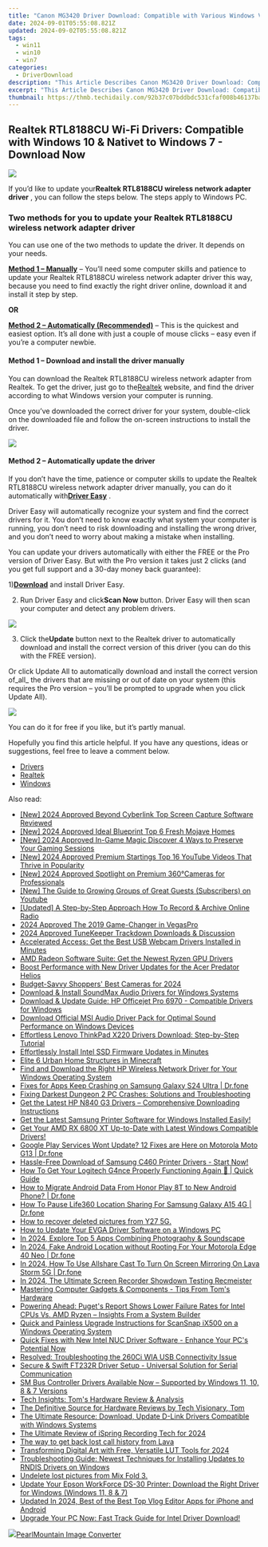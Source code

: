 ```yaml
---
title: "Canon MG3420 Driver Download: Compatible with Various Windows Versions Including Windows 10, 8 & 7"
date: 2024-09-01T05:55:08.821Z
updated: 2024-09-02T05:55:08.821Z
tags:
  - win11
  - win10
  - win7
categories:
  - DriverDownload
description: "This Article Describes Canon MG3420 Driver Download: Compatible with Various Windows Versions Including Windows 10, 8 & 7"
excerpt: "This Article Describes Canon MG3420 Driver Download: Compatible with Various Windows Versions Including Windows 10, 8 & 7"
thumbnail: https://thmb.techidaily.com/92b37c07bddbdc531cfaf008b46137ba5e744b7d98ae5b26056ce84b934a6ade.jpg
---
```


## Realtek RTL8188CU Wi-Fi Drivers: Compatible with Windows 10 & Nativet to Windows 7 - Download Now

![](https://images.drivereasy.com/wp-content/uploads/2019/05/image-601.png)

 If you’d like to update your**Realtek RTL8188CU wireless network adapter driver** , you can follow the steps below. The steps apply to Windows PC.  

### Two methods for you to update your Realtek RTL8188CU wireless network adapter driver  

 You can use one of the two methods to update the driver. It depends on your needs.  

[**Method 1 – Manually**](https://tools.techidaily.com/drivereasy/download/) – You’ll need some computer skills and patience to update your Realtek RTL8188CU wireless network adapter driver this way, because you need to find exactly the right driver online, download it and install it step by step.

**OR**

[**Method 2 – Automatically (Recommended)**](https://www.drivereasy.com/knowledge/download-realtek-rtl8188cu-wireless-network-adapter-driver-for-windows-10-7/#method2)  – This is the quickest and easiest option. It’s all done with just a couple of mouse clicks – easy even if you’re a computer newbie.

#### Method 1 – Download and install the driver manually

 You can download the Realtek RTL8188CU wireless network adapter from Realtek. To get the driver, just go to the[Realtek](http://www.realtek.com/downloads/) website, and find the driver according to what Windows version your computer is running.

 Once you’ve downloaded the correct driver for your system, double-click on the downloaded file and follow the on-screen instructions to install the driver.

![](https://images.drivereasy.com/wp-content/uploads/2019/05/image-598.png)

#### Method 2 – Automatically update the driver

 If you don’t have the time, patience or computer skills to update the Realtek RTL8188CU wireless network adapter driver manually, you can do it automatically with[**Driver Easy**](https://tools.techidaily.com/drivereasy/download/) .

 Driver Easy will automatically recognize your system and find the correct drivers for it. You don’t need to know exactly what system your computer is running, you don’t need to risk downloading and installing the wrong driver, and you don’t need to worry about making a mistake when installing.

 You can update your drivers automatically with either the FREE or the Pro version of Driver Easy. But with the Pro version it takes just 2 clicks (and you get full support and a 30-day money back guarantee):

 1)[**Download**](https://tools.techidaily.com/drivereasy/download/) and install Driver Easy.

 2) Run Driver Easy and click**Scan Now** button. Driver Easy will then scan your computer and detect any problem drivers.

![](https://images.drivereasy.com/wp-content/uploads/2019/05/image-599.png)

 3) Click the**Update** button next to the Realtek driver to automatically download and install the correct version of this driver (you can do this with the FREE version).

 Or click Update All to automatically download and install the correct version of_all_ the drivers that are missing or out of date on your system (this requires the Pro version – you’ll be prompted to upgrade when you click Update All).

![](https://images.drivereasy.com/wp-content/uploads/2019/05/image-611.png)

 You can do it for free if you like, but it’s partly manual.

 Hopefully you find this article helpful. If you have any questions, ideas or suggestions, feel free to leave a comment below.

* [Drivers](https://tools.techidaily.com/drivereasy/download/)
* [Realtek](https://tools.techidaily.com/drivereasy/download/)
* [Windows](https://tools.techidaily.com/drivereasy/download/)

<ins class="adsbygoogle"
     style="display:block"
     data-ad-format="autorelaxed"
     data-ad-client="ca-pub-7571918770474297"
     data-ad-slot="1223367746"></ins>



<ins class="adsbygoogle"
     style="display:block"
     data-ad-client="ca-pub-7571918770474297"
     data-ad-slot="8358498916"
     data-ad-format="auto"
     data-full-width-responsive="true"></ins>

<span class="atpl-alsoreadstyle">Also read:</span>
<div><ul>
<li><a href="https://screen-activity-recording.techidaily.com/new-2024-approved-beyond-cyberlink-top-screen-capture-software-reviewed/"><u>[New] 2024 Approved  Beyond Cyberlink  Top Screen Capture Software Reviewed</u></a></li>
<li><a href="https://video-screen-grab.techidaily.com/new-2024-approved-ideal-blueprint-top-6-fresh-mojave-homes/"><u>[New] 2024 Approved  Ideal Blueprint  Top 6 Fresh Mojave Homes</u></a></li>
<li><a href="https://screen-recording.techidaily.com/new-2024-approved-in-game-magic-discover-4-ways-to-preserve-your-gaming-sessions/"><u>[New] 2024 Approved  In-Game Magic  Discover 4 Ways to Preserve Your Gaming Sessions</u></a></li>
<li><a href="https://youtube-web.techidaily.com/024-approved-premium-startings-top-16-youtube-videos-that-thrive-in-popularity/"><u>[New] 2024 Approved  Premium Startings  Top 16 YouTube Videos That Thrive in Popularity</u></a></li>
<li><a href="https://fox-links.techidaily.com/new-2024-approved-spotlight-on-premium-360cameras-for-professionals/"><u>[New] 2024 Approved  Spotlight on Premium 360°Cameras for Professionals</u></a></li>
<li><a href="https://some-skills.techidaily.com/new-the-guide-to-growing-groups-of-great-guests-subscribers-on-youtube/"><u>[New] The Guide to Growing Groups of Great Guests (Subscribers) on Youtube</u></a></li>
<li><a href="https://extra-lessons.techidaily.com/updated-a-step-by-step-approach-how-to-record-and-archive-online-radio/"><u>[Updated] A Step-by-Step Approach  How To Record & Archive Online Radio</u></a></li>
<li><a href="https://some-approaches.techidaily.com/2024-approved-the-2019-game-changer-in-vegaspro/"><u>2024 Approved  The 2019 Game-Changer in VegasPro</u></a></li>
<li><a href="https://screen-video-capture.techidaily.com/2024-approved-tunekeeper-trackdown-downloads-and-discussion/"><u>2024 Approved  TuneKeeper Trackdown  Downloads & Discussion</u></a></li>
<li><a href="https://hardware-updates.techidaily.com/accelerated-access-get-the-best-usb-webcam-drivers-installed-in-minutes/"><u>Accelerated Access: Get the Best USB Webcam Drivers Installed in Minutes</u></a></li>
<li><a href="https://win-dash.techidaily.com/amd-radeon-software-suite-get-the-newest-ryzen-gpu-drivers/"><u>AMD Radeon Software Suite: Get the Newest Ryzen GPU Drivers</u></a></li>
<li><a href="https://hardware-updates.techidaily.com/boost-performance-with-new-driver-updates-for-the-acer-predator-helios/"><u>Boost Performance with New Driver Updates for the Acer Predator Helios</u></a></li>
<li><a href="https://extra-lessons.techidaily.com/budget-savvy-shoppers-best-cameras-for-2024/"><u>Budget-Savvy Shoppers' Best Cameras for 2024</u></a></li>
<li><a href="https://hardware-updates.techidaily.com/download-and-install-soundmax-audio-drivers-for-windows-systems/"><u>Download & Install SoundMax Audio Drivers for Windows Systems</u></a></li>
<li><a href="https://hardware-updates.techidaily.com/download-and-update-guide-hp-officejet-pro-6970-compatible-drivers-for-windows/"><u>Download & Update Guide: HP Officejet Pro 6970 - Compatible Drivers for Windows</u></a></li>
<li><a href="https://hardware-updates.techidaily.com/download-official-msi-audio-driver-pack-for-optimal-sound-performance-on-windows-devices/"><u>Download Official MSI Audio Driver Pack for Optimal Sound Performance on Windows Devices</u></a></li>
<li><a href="https://hardware-updates.techidaily.com/effortless-lenovo-thinkpad-x220-drivers-download-step-by-step-tutorial/"><u>Effortless Lenovo ThinkPad X220 Drivers Download: Step-by-Step Tutorial</u></a></li>
<li><a href="https://hardware-updates.techidaily.com/effortlessly-install-intel-ssd-firmware-updates-in-minutes/"><u>Effortlessly Install Intel SSD Firmware Updates in Minutes</u></a></li>
<li><a href="https://desktop-recording.techidaily.com/elite-6-urban-home-structures-in-minecraft/"><u>Elite 6 Urban Home Structures in Minecraft</u></a></li>
<li><a href="https://hardware-updates.techidaily.com/find-and-download-the-right-hp-wireless-network-driver-for-your-windows-operating-system/"><u>Find and Download the Right HP Wireless Network Driver for Your Windows Operating System</u></a></li>
<li><a href="https://howto.techidaily.com/fixes-for-apps-keep-crashing-on-samsung-galaxy-s24-ultra-drfone-by-drfone-fix-android-problems-fix-android-problems/"><u>Fixes for Apps Keep Crashing on Samsung Galaxy S24 Ultra | Dr.fone</u></a></li>
<li><a href="https://win-blog.techidaily.com/fixing-darkest-dungeon-2-pc-crashes-solutions-and-troubleshooting/"><u>Fixing Darkest Dungeon 2 PC Crashes: Solutions and Troubleshooting</u></a></li>
<li><a href="https://hardware-updates.techidaily.com/get-the-latest-hp-n840-g3-drivers-comprehensive-downloading-instructions/"><u>Get the Latest HP N840 G3 Drivers – Comprehensive Downloading Instructions</u></a></li>
<li><a href="https://hardware-updates.techidaily.com/get-the-latest-samsung-printer-software-for-windows-installed-easily/"><u>Get the Latest Samsung Printer Software for Windows Installed Easily!</u></a></li>
<li><a href="https://hardware-updates.techidaily.com/1722968291206-get-your-amd-rx-6800-xt-up-to-date-with-latest-windows-compatible-drivers/"><u>Get Your AMD RX 6800 XT Up-to-Date with Latest Windows Compatible Drivers!</u></a></li>
<li><a href="https://howto.techidaily.com/google-play-services-wont-update-12-fixes-are-here-on-motorola-moto-g13-drfone-by-drfone-fix-android-problems-fix-android-problems/"><u>Google Play Services Wont Update? 12 Fixes are Here on Motorola Moto G13 | Dr.fone</u></a></li>
<li><a href="https://hardware-updates.techidaily.com/1722961459070-hassle-free-download-of-samsung-c460-printer-drivers-start-now/"><u>Hassle-Free Download of Samsung C460 Printer Drivers - Start Now!</u></a></li>
<li><a href="https://hardware-updates.techidaily.com/how-to-get-your-logitech-g4nce-properly-functioning-again-quick-guide/"><u>How To Get Your Logitech G4nce Properly Functioning Again 🎤 | Quick Guide</u></a></li>
<li><a href="https://blog-min.techidaily.com/how-to-migrate-android-data-from-honor-play-8t-to-new-android-phone-drfone-by-drfone-transfer-from-android-transfer-from-android/"><u>How to Migrate Android Data From Honor Play 8T to New Android Phone? | Dr.fone</u></a></li>
<li><a href="https://location-social.techidaily.com/how-to-pause-life360-location-sharing-for-samsung-galaxy-a15-4g-drfone-by-drfone-virtual-android/"><u>How To Pause Life360 Location Sharing For Samsung Galaxy A15 4G | Dr.fone</u></a></li>
<li><a href="https://blog-min.techidaily.com/how-to-recover-deleted-pictures-from-y27-5g-by-fonelab-android-recover-pictures/"><u>How to recover deleted pictures from Y27 5G.</u></a></li>
<li><a href="https://hardware-updates.techidaily.com/how-to-update-your-evga-driver-software-on-a-windows-pc/"><u>How to Update Your EVGA Driver Software on a Windows PC</u></a></li>
<li><a href="https://some-knowledge.techidaily.com/in-2024-explore-top-5-apps-combining-photography-and-soundscape/"><u>In 2024, Explore Top 5 Apps Combining Photography & Soundscape</u></a></li>
<li><a href="https://android-location.techidaily.com/in-2024-fake-android-location-without-rooting-for-your-motorola-edge-40-neo-drfone-by-drfone-virtual/"><u>In 2024, Fake Android Location without Rooting For Your Motorola Edge 40 Neo | Dr.fone</u></a></li>
<li><a href="https://screen-mirror.techidaily.com/in-2024-how-to-use-allshare-cast-to-turn-on-screen-mirroring-on-lava-storm-5g-drfone-by-drfone-android/"><u>In 2024, How To Use Allshare Cast To Turn On Screen Mirroring On Lava Storm 5G | Dr.fone</u></a></li>
<li><a href="https://video-screen-grab.techidaily.com/in-2024-the-ultimate-screen-recorder-showdown-testing-recmeister/"><u>In 2024, The Ultimate Screen Recorder Showdown  Testing Recmeister</u></a></li>
<li><a href="https://hardware-updates.techidaily.com/mastering-computer-gadgets-and-components-tips-from-toms-hardware/"><u>Mastering Computer Gadgets & Components - Tips From Tom's Hardware</u></a></li>
<li><a href="https://hardware-updates.techidaily.com/powering-ahead-pugets-report-shows-lower-failure-rates-for-intel-cpus-vs-amd-ryzen-insights-from-a-system-builder/"><u>Powering Ahead: Puget's Report Shows Lower Failure Rates for Intel CPUs Vs. AMD Ryzen – Insights From a System Builder</u></a></li>
<li><a href="https://hardware-updates.techidaily.com/quick-and-painless-upgrade-instructions-for-scansnap-ix500-on-a-windows-operating-system/"><u>Quick and Painless Upgrade Instructions for ScanSnap iX500 on a Windows Operating System</u></a></li>
<li><a href="https://hardware-updates.techidaily.com/quick-fixes-with-new-intel-nuc-driver-software-enhance-your-pcs-potential-now/"><u>Quick Fixes with New Intel NUC Driver Software - Enhance Your PC's Potential Now</u></a></li>
<li><a href="https://hardware-updates.techidaily.com/resolved-troubleshooting-the-260ci-wia-usb-connectivity-issue/"><u>Resolved: Troubleshooting the 260Ci WIA USB Connectivity Issue</u></a></li>
<li><a href="https://hardware-updates.techidaily.com/secure-and-swift-ft232r-driver-setup-universal-solution-for-serial-communication/"><u>Secure & Swift FT232R Driver Setup - Universal Solution for Serial Communication</u></a></li>
<li><a href="https://hardware-updates.techidaily.com/sm-bus-controller-drivers-available-now-supported-by-windows-11-10-8-and-7-versions/"><u>SM Bus Controller Drivers Available Now – Supported by Windows 11, 10, 8 & 7 Versions</u></a></li>
<li><a href="https://hardware-updates.techidaily.com/tech-insights-toms-hardware-review-and-analysis/"><u>Tech Insights: Tom's Hardware Review & Analysis</u></a></li>
<li><a href="https://hardware-updates.techidaily.com/the-definitive-source-for-hardware-reviews-by-tech-visionary-tom/"><u>The Definitive Source for Hardware Reviews by Tech Visionary, Tom</u></a></li>
<li><a href="https://hardware-updates.techidaily.com/the-ultimate-resource-download-update-d-link-drivers-compatible-with-windows-systems/"><u>The Ultimate Resource: Download, Update D-Link Drivers Compatible with Windows Systems</u></a></li>
<li><a href="https://on-screen-recording.techidaily.com/the-ultimate-review-of-ispring-recording-tech-for-2024/"><u>The Ultimate Review of iSpring Recording Tech for 2024</u></a></li>
<li><a href="https://techidaily.com/the-way-to-get-back-lost-call-history-from-lava-by-fonelab-android-recover-call-logs/"><u>The way to get back lost call history from Lava</u></a></li>
<li><a href="https://some-tips.techidaily.com/transforming-digital-art-with-free-versatile-lut-tools-for-2024/"><u>Transforming Digital Art with Free, Versatile LUT Tools for 2024</u></a></li>
<li><a href="https://hardware-updates.techidaily.com/troubleshooting-guide-newest-techniques-for-installing-updates-to-rndis-drivers-on-windows/"><u>Troubleshooting Guide: Newest Techniques for Installing Updates to RNDIS Drivers on Windows</u></a></li>
<li><a href="https://techidaily.com/undelete-lost-pictures-from-mix-fold-3-by-fonelab-android-recover-pictures/"><u>Undelete lost pictures from Mix Fold 3.</u></a></li>
<li><a href="https://hardware-updates.techidaily.com/update-your-epson-workforce-ds-30-printer-download-the-right-driver-for-windows-windows-11-8-and-7/"><u>Update Your Epson WorkForce DS-30 Printer: Download the Right Driver for Windows (Windows 11, 8 & 7)</u></a></li>
<li><a href="https://smart-video-creator.techidaily.com/updated-in-2024-best-of-the-best-top-vlog-editor-apps-for-iphone-and-android/"><u>Updated In 2024, Best of the Best Top Vlog Editor Apps for iPhone and Android</u></a></li>
<li><a href="https://hardware-updates.techidaily.com/upgrade-your-pc-now-fast-track-guide-for-intel-driver-download/"><u>Upgrade Your PC Now: Fast Track Guide for Intel Driver Download!</u></a></li>
</ul></div>

<!-- affiliate ads begin -->
<a href="https://secure.2checkout.com/order/checkout.php?PRODS=4550420&QTY=1&AFFILIATE=108875&CART=1"><img src="https://www.pearlmountainsoft.com/n_img/product/pic/f_02.jpg" border="0">PearlMountain Image Converter</a>
<!-- affiliate ads end -->